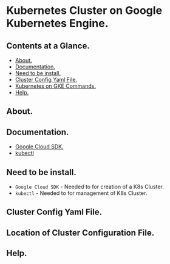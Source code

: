 # Kubernetes Cluster on Google Kubernetes Engine.





## Contents at a Glance.
* [About.](#about)
* [Documentation.](#documentation)
* [Need to be install.](#need-to-be-install)
* [Cluster Config Yaml File.](#cluster-config-yaml-file)
* [Kubernetes on GKE Commands.](kubernetes-on-gke-commands.md)
* [Help.](#help)





## About.





## Documentation.
* [Google Cloud SDK.](https://cloud.google.com/sdk/install)
* [kubectl](https://kubernetes.io/docs/tasks/tools/install-kubectl/)




## Need to be install.
* `Google Cloud SDK` - Needed to for creation of a K8s Cluster.
* `kubectl` - Needed to for management of K8s Cluster.




## Cluster Config Yaml File.





## Location of Cluster Configuration File.





## Help.

